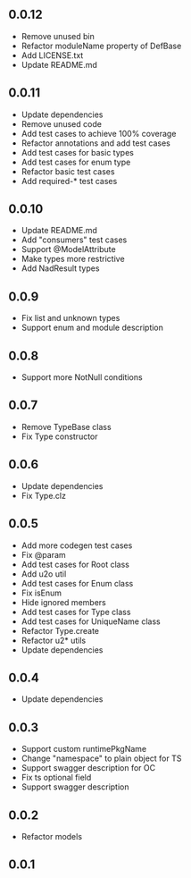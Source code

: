 ## 0.0.12

- Remove unused bin
- Refactor moduleName property of DefBase
- Add LICENSE.txt
- Update README.md

## 0.0.11

- Update dependencies
- Remove unused code
- Add test cases to achieve 100% coverage
- Refactor annotations and add test cases
- Add test cases for basic types
- Add test cases for enum type
- Refactor basic test cases
- Add required-\* test cases

## 0.0.10

- Update README.md
- Add "consumers" test cases
- Support @ModelAttribute
- Make types more restrictive
- Add NadResult types

## 0.0.9

- Fix list and unknown types
- Support enum and module description

## 0.0.8

- Support more NotNull conditions

## 0.0.7

- Remove TypeBase class
- Fix Type constructor

## 0.0.6

- Update dependencies
- Fix Type.clz

## 0.0.5

- Add more codegen test cases
- Fix @param
- Add test cases for Root class
- Add u2o util
- Add test cases for Enum class
- Fix isEnum
- Hide ignored members
- Add test cases for Type class
- Add test cases for UniqueName class
- Refactor Type.create
- Refactor u2\* utils
- Update dependencies

## 0.0.4

- Update dependencies

## 0.0.3

- Support custom runtimePkgName
- Change "namespace" to plain object for TS
- Support swagger description for OC
- Fix ts optional field
- Support swagger description

## 0.0.2

- Refactor models

## 0.0.1

